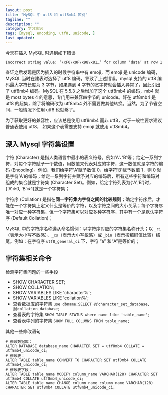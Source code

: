 ```yaml
---
layout: post
title: "MySQL 中 utf8 和 utf8mb4 区别"
tagline: ""
description: ""
category: 学习笔记
tags: [mysql, encoding, utf8, unicode, ]
last_updated:
---
```


今天在插入 MySQL 时遇到如下错误

    Incorrect string value: ‘\xF0\x9F\x98\x81…’ for column ‘data’ at row 1

查证之后发现是因为插入的时候字符串中有 emoji，而 emoji 是 unicode 编码，MySQL 当时在建表时选择了 utf8 编码，导致了上述错误。mysql 支持的 utf8 编码最大字符长度为 3 字节，如果遇到 4 字节的宽字符就会插入异常了，因此引出了 utf8mb4 编码。MySQL 在 5.5.3 之后增加了这个 utf8mb4 的编码，mb4 就是 most bytes 4 的意思，专门用来兼容四字节的 unicode。好在 utf8mb4 是 utf8 的超集，除了将编码改为 utf8mb4 外不需要做其他转换。当然，为了节省空间，一般情况下使用 utf8 也就够了。

为了获取更好的兼容性，应该总是使用 utf8mb4 而非 utf8，对于一般性要求建议普通表使用 utf8， 如果这个表需要支持 emoji 就使用 utf8mb4。


## 深入 Mysql 字符集设置

字符 (Character) 是指人类语言中最小的表义符号。例如’A'、’B'等；给定一系列字符，对每个字符赋予一个数值，用数值来代表对应的字符，这一数值就是字符的编码 (Encoding)。例如，我们给字符’A'赋予数值 0，给字符’B'赋予数值 1，则 0 就是字符’A'的编码；给定一系列字符并赋予对应的编码后，所有这些字符和编码对组成的集合就是字符集 (Character Set)。例如，给定字符列表为{‘A’,'B’}时，{‘A’=>0, ‘B’=>1}就是一个字符集；

字符序 (Collation) 是指在**同一字符集内字符之间的比较规则**；确定字符序后，才能在一个字符集上定义什么是等价的字符，以及字符之间的大小关系；每个字符序唯一对应一种字符集，但一个字符集可以对应多种字符序，其中有一个是默认字符序 (Default Collation)；

MySQL 中的字符序名称遵从命名惯例：以字符序对应的字符集名称开头；以 `_ci`（表示大小写不敏感）、`_cs`（表示大小写敏感）或 `_bin`（表示按编码值比较）结尾。例如：在字符序 `utf8_general_ci` 下，字符 “a” 和“A”是等价的；

## 字符集相关命令

检测字符集问题的一些手段

- SHOW CHARACTER SET;
- SHOW COLLATION;
- SHOW VARIABLES LIKE 'character%';
- SHOW VARIABLES LIKE 'collation%';
- 查看数据库的字符集 `use dbname;SELECT @@character_set_database, @@collation_database;`
- 查看表的字符集 `SHOW TABLE STATUS where name like 'table_name';`
- 查看表中列的字符集 `SHOW FULL COLUMNS FROM table_name;`

其他一些修改语句

    # 修改数据库：
    ALTER DATABASE database_name CHARACTER SET = utf8mb4 COLLATE = utf8mb4_unicode_ci;
    # 修改表：
    ALTER TABLE table_name CONVERT TO CHARACTER SET utf8mb4 COLLATE utf8mb4_unicode_ci;
    # 修改表字段：
    ALTER TABLE table_name MODIFY column_name VARCHAR(128) CHARACTER SET utf8mb4 COLLATE utf8mb4_unicode_ci;
    ALTER TABLE table_name CHANGE column_name column_name VARCHAR(128) CHARACTER SET utf8mb4 COLLATE utf8mb4_unicode_ci;


